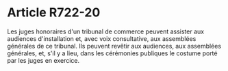 # Article R722-20

Les juges honoraires d'un tribunal de commerce peuvent assister aux audiences d'installation et, avec voix consultative, aux assemblées générales de ce tribunal. Ils peuvent revêtir aux audiences, aux assemblées générales, et, s'il y a lieu, dans les cérémonies publiques le costume porté par les juges en exercice.
